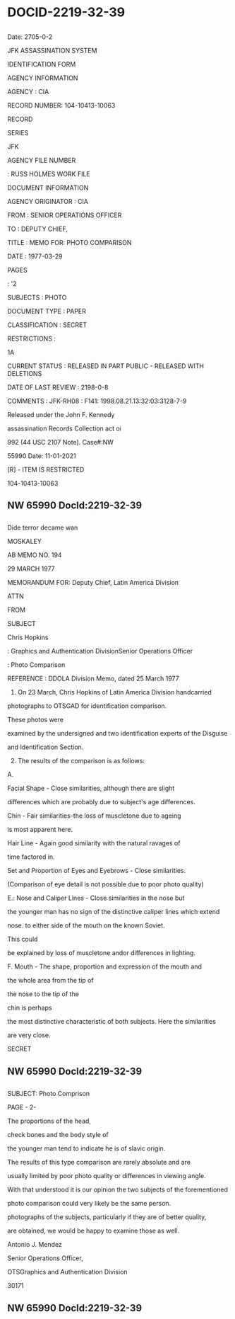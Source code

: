 # DOCID-2219-32-39

##
Date: 2705-0-2

JFK ASSASSINATION SYSTEM

IDENTIFICATION FORM

AGENCY INFORMATION

AGENCY : CIA

RECORD NUMBER: 104-10413-10063

RECORD

SERIES

JFK

AGENCY FILE NUMBER

: RUSS HOLMES WORK FILE

DOCUMENT INFORMATION

AGENCY ORIGINATOR : CIA

FROM : SENIOR OPERATIONS OFFICER

TO : DEPUTY CHIEF,

TITLE : MEMO FOR: PHOTO COMPARISON

DATE : 1977-03-29

PAGES

: '2

SUBJECTS : PHOTO

DOCUMENT TYPE : PAPER

CLASSIFICATION : SECRET

RESTRICTIONS :

1A

CURRENT STATUS : RELEASED IN PART PUBLIC - RELEASED WITH DELETIONS

DATE OF LAST REVIEW : 2198-0-8

COMMENTS : JFK-RH08 : F141: 1998.08.21.13:32:03:3128-7-9

Released under the John F. Kennedy

assassination Records Collection act oi

992 (44 USC 2107 Note]. Case#:NW

55990 Date: 11-01-2021

[R] - ITEM IS RESTRICTED

104-10413-10063

NW 65990 Docld:2219-32-39
---

##
Dide terror decame wan

MOSKALEY

AB MEMO NO. 194

29 MARCH 1977

MEMORANDUM FOR: Deputy Chief, Latin America Division

ATTN

FROM

SUBJECT

Chris Hopkins

: Graphics and Authentication DivisionSenior Operations Officer

: Photo Comparison

REFERENCE : DDOLA Division Memo, dated 25 March 1977

1. On 23 March, Chris Hopkins of Latin America Division handcarried

photographs to OTSGAD for identification comparison.

These photos were

examined by the undersigned and two identification experts of the Disguise

and Identification Section.

2. The results of the comparison is as follows:

A.

Facial Shape - Close similarities, although there are slight

differences which are probably due to subject's age differences.

Chin - Fair similarities-the loss of muscletone due to ageing

is most apparent here.

Hair Line - Again good similarity with the natural ravages of

time factored in.

Set and Proportion of Eyes and Eyebrows - Close similarities.

(Comparison of eye detail is not possible due to poor photo quality)

E.: Nose and Caliper Lines - Close similarities in the nose but

the younger man has no sign of the distinctive caliper lines which extend

nose. to either side of the mouth on the known Soviet.

This could

be explained by loss of muscletone andor differences in lighting.

F. Mouth - The shape, proportion and expression of the mouth and

the whole area from the tip of

the nose to the tip of the

chin is perhaps

the most distinctive characteristic of both subjects. Here the similarities

are very close.

SECRET

NW 65990 Docld:2219-32-39
---

##
SUBJECT: Photo Comprison

PAGE - 2-

The proportions of the head,

check bones and the body style of

the younger man tend to indicate he is of slavic origin.

The results of this type comparison are rarely absolute and are

usually limited by poor photo quality or differences in viewing angle.

With that understood it is our opinion the two subjects of the forementioned

photo comparison could very likely be the same person.

photographs of the subjects, particularly if they are of better quality,

are obtained, we would be happy to examine those as well.

Antonio J. Mendez

Senior Operations Officer,

OTSGraphics and Authentication Division

30171

NW 65990 Docld:2219-32-39
---

